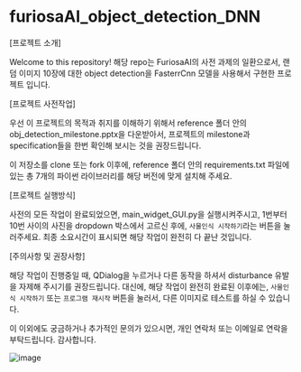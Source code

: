 # furiosaAI_object_detection_DNN



[프로젝트 소개]

Welcome to this repository!
해당 repo는 FuriosaAI의 사전 과제의 일환으로서, 랜덤 이미지 10장에 대한 object detection을 FasterrCnn 모델을 사용해서 구현한 프로젝트 입니다.



[프로젝트 사전작업]

우선 이 프로젝트의 목적과 취지를 이해하기 위해서 reference 폴더 안의 obj_detection_milestone.pptx을 다운받아서, 프로젝트의 milestone과 specification들을 한번 확인해 보시는 것을 권장드립니다.

이 저장소를 clone 또는 fork 이후에, reference 폴더 안의 requirements.txt 파일에 있는 총 7개의 파이썬 라이브러리를 해당 버전에 맞게 설치해 주세요.



[프로젝트 실행방식]

사전의 모든 작업이 완료되었으면, main_widget_GUI.py을 실행시켜주시고, 1번부터 10번 사이의 사진을 dropdown 박스에서 고르신 후에, `사물인식 시작하기`라는 버튼을 눌러주세요. 
최종 소요시간이 표시되면 해당 작업이 완전히 다 끝난 것입니다.



[주의사항 및 권장사항]

해당 작업이 진행중일 때, QDialog을 누르거나 다른 동작을 하셔서 disturbance 유발을 자제해 주시기를 권장드립니다.
대신에, 해당 작업이 완전히 완료된 이후에는, `사물인식 시작하기` 또는 `프로그램 재시작` 버튼을 눌러서, 다른 이미지로 테스트를 하실 수 있습니다. 

이 이외에도 궁금하거나 추가적인 문의가 있으시면, 개인 연락처 또는 이메일로 연락을 부탁드립니다. 감사합니다.


![image](https://user-images.githubusercontent.com/30963732/225328905-85d73d7a-70b5-48f8-8d65-bfd8ed3466a1.png)


